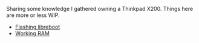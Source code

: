 Sharing some knowledge I gathered owning a Thinkpad X200.
Things here are more or less WIP.

- [Flashing libreboot](flashing.md)
- [Working RAM](flashing.md)
